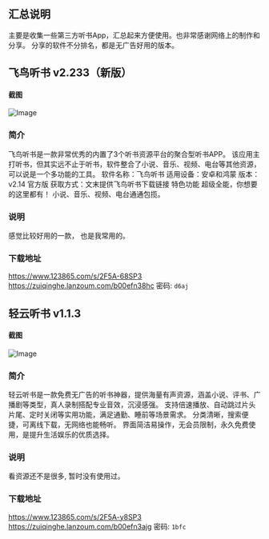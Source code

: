 ## 汇总说明
主要是收集一些第三方听书App，汇总起来方便使用。也非常感谢网络上的制作和分享。
分享的软件不分排名，都是无广告好用的版本。

## 飞鸟听书 v2.233（新版）
#### 截图
![Image](https://blog.aklin.cn/images/20250325151108.jpg)

### 简介
飞鸟听书是一款非常优秀的内置了3个听书资源平台的聚合型听书APP。 该应用主打听书，但其实远不止于听书，软件整合了小说、音乐、视频、电台等其他资源，可以说是一个多功能的工具。 软件名称：飞鸟听书 适用设备：安卓和鸿蒙 版本：v2.14 官方版 获取方式：文末提供飞鸟听书下载链接 特色功能 超级全能，你想要的这里都有！ 小说、音乐、视频、电台通通包揽。

### 说明
感觉比较好用的一款， 也是我常用的。

### 下载地址
https://www.123865.com/s/2F5A-68SP3
https://zuiqinghe.lanzoum.com/b00efn38hc  密码: `d6aj`

## 轻云听书 v1.1.3
#### 截图
![Image](https://blog.aklin.cn/images/20250325151126.jpg)

### 简介
轻云听书是一款免费无广告的听书神器，提供海量有声资源，涵盖小说、评书、广播剧等类型，真人录制搭配专业音效，沉浸感强。 支持倍速播放、自动跳过片头片尾、定时关闭等实用功能，满足通勤、睡前等场景需求。 分类清晰，搜索便捷，可离线下载，无网络也能畅听。 界面简洁易操作，无会员限制，永久免费使用，是提升生活娱乐的优质选择。

### 说明
看资源还不是很多, 暂时没有使用过。

### 下载地址
https://www.123865.com/s/2F5A-y8SP3
https://zuiqinghe.lanzoum.com/b00efn3ajg  密码: `1bfc`